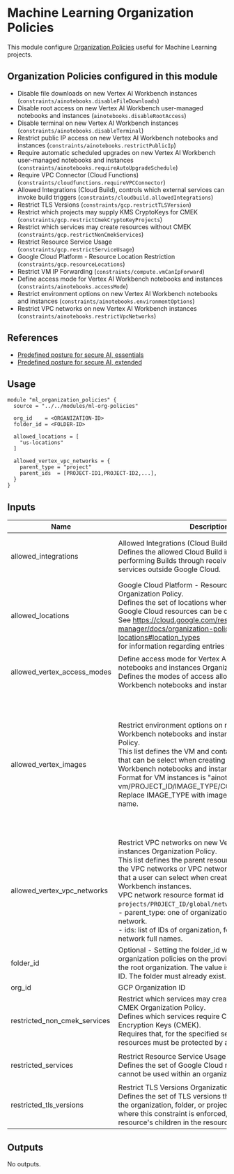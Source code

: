# Machine Learning Organization Policies

This module configure [Organization Policies](https://cloud.google.com/resource-manager/docs/organization-policy/overview) useful for Machine Learning projects.

## Organization Policies configured in this module

- Disable file downloads on new Vertex AI Workbench instances (`constraints/ainotebooks.disableFileDownloads`)
- Disable root access on new Vertex AI Workbench user-managed notebooks and instances (`ainotebooks.disableRootAccess`)
- Disable terminal on new Vertex AI Workbench instances (`constraints/ainotebooks.disableTerminal`)
- Restrict public IP access on new Vertex AI Workbench notebooks and instances (`constraints/ainotebooks.restrictPublicIp`)
- Require automatic scheduled upgrades on new Vertex AI Workbench user-managed notebooks and instances (`constraints/ainotebooks.requireAutoUpgradeSchedule`)
- Require VPC Connector (Cloud Functions) (`constraints/cloudfunctions.requireVPCConnector`)
- Allowed Integrations (Cloud Build), controls which external services can invoke build triggers (`constraints/cloudbuild.allowedIntegrations`)
- Restrict TLS Versions (`constraints/gcp.restrictTLSVersion`)
- Restrict which projects may supply KMS CryptoKeys for CMEK (`constraints/gcp.restrictCmekCryptoKeyProjects`)
- Restrict which services may create resources without CMEK (`constraints/gcp.restrictNonCmekServices`)
- Restrict Resource Service Usage (`constraints/gcp.restrictServiceUsage`)
- Google Cloud Platform - Resource Location Restriction (`constraints/gcp.resourceLocations`)
- Restrict VM IP Forwarding (`constraints/compute.vmCanIpForward`)
- Define access mode for Vertex AI Workbench notebooks and instances (`constraints/ainotebooks.accessMode`)
- Restrict environment options on new Vertex AI Workbench notebooks and instances (`constraints/ainotebooks.environmentOptions`)
- Restrict VPC networks on new Vertex AI Workbench instances (`constraints/ainotebooks.restrictVpcNetworks`)

## References

- [Predefined posture for secure AI, essentials](https://cloud.google.com/security-command-center/docs/security-posture-essentials-secure-ai-template)
- [Predefined posture for secure AI, extended](https://cloud.google.com/security-command-center/docs/security-posture-extended-secure-ai-template)

## Usage

```hcl
module "ml_organization_policies" {
  source = "../../modules/ml-org-policies"

  org_id    = <ORGANIZATION-ID>
  folder_id = <FOLDER-ID>

  allowed_locations = [
    "us-locations"
  ]

  allowed_vertex_vpc_networks = {
    parent_type = "project"
    parent_ids  = [PROJECT-ID1,PROJECT-ID2,...],
  }
}
```


<!-- BEGINNING OF PRE-COMMIT-TERRAFORM DOCS HOOK -->
## Inputs

| Name | Description | Type | Default | Required |
|------|-------------|------|---------|:--------:|
| allowed\_integrations | Allowed Integrations (Cloud Build) Organization Policy.<br>  Defines the allowed Cloud Build integrations for performing Builds through receiving webhooks from services outside Google Cloud. | `list(string)` | <pre>[<br>  "github.com",<br>  "source.developers.google.com"<br>]</pre> | no |
| allowed\_locations | Google Cloud Platform - Resource Location Restriction Organization Policy.<br>  Defines the set of locations where location-based Google Cloud resources can be created.<br>  See https://cloud.google.com/resource-manager/docs/organization-policy/defining-locations#location_types<br>  for information regarding entries format. | `list(string)` | <pre>[<br>  "in:us-locations"<br>]</pre> | no |
| allowed\_vertex\_access\_modes | Define access mode for Vertex AI Workbench notebooks and instances Organization Policy.<br>  Defines the modes of access allowed to Vertex AI Workbench notebooks and instances. | `list(string)` | <pre>[<br>  "single-user",<br>  "service-account"<br>]</pre> | no |
| allowed\_vertex\_images | Restrict environment options on new Vertex AI Workbench notebooks and instances Organization Policy.<br>  This list defines the VM and container image options that can be select when creating new Vertex AI Workbench notebooks and instances.<br>  Format for VM instances is "ainotebooks-vm/PROJECT\_ID/IMAGE\_TYPE/CONSTRAINED\_VALUE". Replace IMAGE\_TYPE with image-family or image-name. | `list(string)` | <pre>[<br>  "ainotebooks-vm/deeplearning-platform-release/image-family/pytorch-1-13-cu113-notebooks",<br>  "ainotebooks-vm/deeplearning-platform-release/image-family/pytorch-1-13-cu113-notebooks",<br>  "ainotebooks-vm/deeplearning-platform-release/image-family/common-cu113-notebooks",<br>  "ainotebooks-vm/deeplearning-platform-release/image-family/common-cpu-notebooks",<br>  "ainotebooks-container/us-docker.pkg.dev/deeplearning-platform-release/gcr.io/base-cu113.py310",<br>  "ainotebooks-container/us-docker.pkg.dev/deeplearning-platform-release/gcr.io/base-cu113.py37",<br>  "ainotebooks-container/us-docker.pkg.dev/deeplearning-platform-release/gcr.io/base-cu110.py310",<br>  "ainotebooks-container/us-docker.pkg.dev/deeplearning-platform-release/gcr.io/tf2-cpu.2-12.py310",<br>  "ainotebooks-container/us-docker.pkg.dev/deeplearning-platform-release/gcr.io/tf2-gpu.2-12.py310"<br>]</pre> | no |
| allowed\_vertex\_vpc\_networks | Restrict VPC networks on new Vertex AI Workbench instances Organization Policy.<br>  This list defines the parent resources IDs that contains the VPC networks or VPC networks themselves<br>  that a user can select when creating new Vertex AI Workbench instances.<br>  VPC network resource format id `projects/PROJECT_ID/global/networks/NETWORK_NAME`.<br>  - parent\_type: one of organization, folder, project, or network.<br>  - ids: list of IDs of organization, folder, project or network full names. | <pre>object({<br>    parent_type = string<br>    ids         = list(string)<br>  })</pre> | n/a | yes |
| folder\_id | Optional - Setting the folder\_id will place all the organization policies on the provided folder instead of the root organization. The value is the numeric folder ID. The folder must already exist. | `string` | `""` | no |
| org\_id | GCP Organization ID | `string` | n/a | yes |
| restricted\_non\_cmek\_services | Restrict which services may create resources without CMEK Organization Policy.<br>  Defines which services require Customer-Managed Encryption Keys (CMEK).<br>  Requires that, for the specified services, newly created resources must be protected by a CMEK key. | `list(string)` | <pre>[<br>  "bigquery.googleapis.com",<br>  "aiplatform.googleapis.com"<br>]</pre> | no |
| restricted\_services | Restrict Resource Service Usage Organization Policy.<br>  Defines the set of Google Cloud resource services that cannot be used within an organization or folder. | `list(string)` | <pre>[<br>  "alloydb.googleapis.com"<br>]</pre> | no |
| restricted\_tls\_versions | Restrict TLS Versions Organization Policy.<br>  Defines the set of TLS versions that cannot be used on the organization, folder, or project<br>  where this constraint is enforced, or any of that resource's children in the resource hierarchy. | `list(string)` | <pre>[<br>  "TLS_VERSION_1",<br>  "TLS_VERSION_1_1"<br>]</pre> | no |

## Outputs

No outputs.

<!-- END OF PRE-COMMIT-TERRAFORM DOCS HOOK -->
